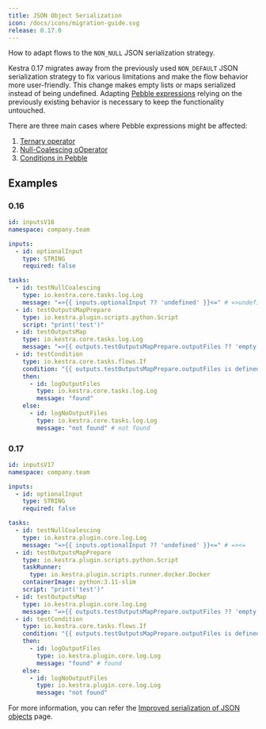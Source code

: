 ```yaml
---
title: JSON Object Serialization
icon: /docs/icons/migration-guide.svg
release: 0.17.0
---
```


How to adapt flows to the `NON_NULL` JSON serialization strategy.

Kestra 0.17 migrates away from the previously used `NON_DEFAULT` JSON serialization strategy to fix various limitations and make the flow behavior more user-friendly. This change makes empty lists or maps serialized instead of being undefined. Adapting [Pebble expressions](../../expressions/index.md) relying on the previously existing behavior is necessary to keep the functionality untouched.

There are three main cases where Pebble expressions might be affected:

1) [Ternary operator](../../expressions/index.md#conditional-ternary-operator)
2) [Null-Coalescing oOperator](../../expressions/index.md#null-coalescing-operator)
3) [Conditions in Pebble](../../05.concepts/06.pebble.md#using-conditions-in-pebble)

## Examples

### 0.16

```yaml
id: inputsV16
namespace: company.team

inputs:
  - id: optionalInput
    type: STRING
    required: false

tasks:
  - id: testNullCoalescing
    type: io.kestra.core.tasks.log.Log
    message: "=>{{ inputs.optionalInput ?? 'undefined' }}<=" # =>undefined<=
  - id: testOutputsMapPrepare
    type: io.kestra.plugin.scripts.python.Script
    script: "print('test')"
  - id: testOutputsMap
    type: io.kestra.core.tasks.log.Log
    message: "=>{{ outputs.testOutputsMapPrepare.outputFiles ?? 'empty' }}<=" # =>empty<=
  - id: testCondition
    type: io.kestra.core.tasks.flows.If
    condition: "{{ outputs.testOutputsMapPrepare.outputFiles is defined }}"
    then:
      - id: logOutputFiles
        type: io.kestra.core.tasks.log.Log
        message: "found"
    else:
      - id: logNoOutputFiles
        type: io.kestra.core.tasks.log.Log
        message: "not found" # not found
```

### 0.17

```yaml
id: inputsV17
namespace: company.team

inputs:
  - id: optionalInput
    type: STRING
    required: false

tasks:
  - id: testNullCoalescing
    type: io.kestra.plugin.core.log.Log
    message: "=>{{ inputs.optionalInput ?? 'undefined' }}<=" # =><=
  - id: testOutputsMapPrepare
    type: io.kestra.plugin.scripts.python.Script
    taskRunner:
      type: io.kestra.plugin.scripts.runner.docker.Docker
    containerImage: python:3.11-slim
    script: "print('test')"
  - id: testOutputsMap
    type: io.kestra.plugin.core.log.Log
    message: "=>{{ outputs.testOutputsMapPrepare.outputFiles ?? 'empty' }}<=" # =>{}<=
  - id: testCondition
    type: io.kestra.core.tasks.flows.If
    condition: "{{ outputs.testOutputsMapPrepare.outputFiles is defined }}"
    then:
      - id: logOutputFiles
        type: io.kestra.plugin.core.log.Log
        message: "found" # found
    else:
      - id: logNoOutputFiles
        type: io.kestra.plugin.core.log.Log
        message: "not found"
```

For more information, you can refer the [Improved serialization of JSON objects](../../../blogs/2024-06-04-release-0-17.md#improved-serialization-of-json-objects) page.
